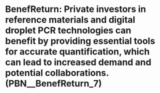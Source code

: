 # BenefReturn: __Private investors in reference materials and digital droplet PCR technologies can benefit by providing essential tools for accurate quantification, which can lead to increased demand and potential collaborations.__ (PBN__BenefReturn_7)

